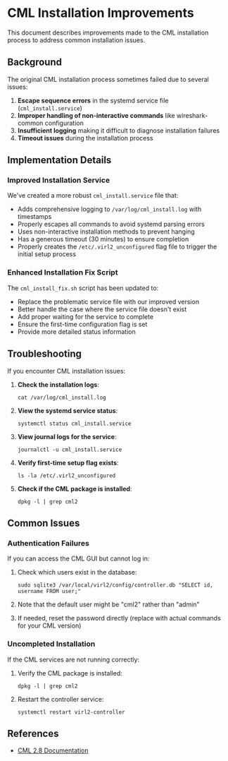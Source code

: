 # CML Installation Improvements

This document describes improvements made to the CML installation process to address common installation issues.

## Background

The original CML installation process sometimes failed due to several issues:

1. **Escape sequence errors** in the systemd service file (`cml_install.service`)
2. **Improper handling of non-interactive commands** like wireshark-common configuration
3. **Insufficient logging** making it difficult to diagnose installation failures
4. **Timeout issues** during the installation process

## Implementation Details

### Improved Installation Service

We've created a more robust `cml_install.service` file that:

- Adds comprehensive logging to `/var/log/cml_install.log` with timestamps
- Properly escapes all commands to avoid systemd parsing errors
- Uses non-interactive installation methods to prevent hanging
- Has a generous timeout (30 minutes) to ensure completion
- Properly creates the `/etc/.virl2_unconfigured` flag file to trigger the initial setup process

### Enhanced Installation Fix Script

The `cml_install_fix.sh` script has been updated to:

- Replace the problematic service file with our improved version
- Better handle the case where the service file doesn't exist
- Add proper waiting for the service to complete
- Ensure the first-time configuration flag is set
- Provide more detailed status information

## Troubleshooting

If you encounter CML installation issues:

1. **Check the installation logs**:
   ```
   cat /var/log/cml_install.log
   ```

2. **View the systemd service status**:
   ```
   systemctl status cml_install.service
   ```

3. **View journal logs for the service**:
   ```
   journalctl -u cml_install.service
   ```

4. **Verify first-time setup flag exists**:
   ```
   ls -la /etc/.virl2_unconfigured
   ```

5. **Check if the CML package is installed**:
   ```
   dpkg -l | grep cml2
   ```

## Common Issues

### Authentication Failures

If you can access the CML GUI but cannot log in:

1. Check which users exist in the database:
   ```
   sudo sqlite3 /var/local/virl2/config/controller.db "SELECT id, username FROM user;"
   ```

2. Note that the default user might be "cml2" rather than "admin"

3. If needed, reset the password directly (replace with actual commands for your CML version)

### Uncompleted Installation

If the CML services are not running correctly:

1. Verify the CML package is installed:
   ```
   dpkg -l | grep cml2
   ```

2. Restart the controller service:
   ```
   systemctl restart virl2-controller
   ```

## References

- [CML 2.8 Documentation](https://www.cisco.com/c/en/us/td/docs/cloud-systems-management/cisco-modeling-labs/cisco-modeling-labs-2-8/admin/b_admin_guide_2-8.html)
